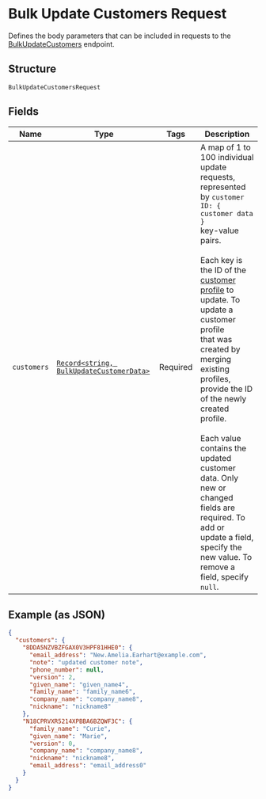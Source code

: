<!-- Optimized: 2025-10-06 -->
<!-- RPM: 1.6.2.1.1.6.2.1_bulk-update-customers-request_20251006 -->
<!-- Session: E2E RPM DNA Application -->
<!-- AOM: RND (Reggie & Dro) -->
<!-- COI: TECHNOLOGY -->
<!-- RPM: HIGH -->
<!-- ACTION: BUILD -->

# Bulk Update Customers Request

Defines the body parameters that can be included in requests to the
[BulkUpdateCustomers](../../doc/api/customers.md#bulk-update-customers) endpoint.

## Structure

`BulkUpdateCustomersRequest`

## Fields

| Name | Type | Tags | Description |
|  --- | --- | --- | --- |
| `customers` | [`Record<string, BulkUpdateCustomerData>`](../../doc/models/bulk-update-customer-data.md) | Required | A map of 1 to 100 individual update requests, represented by `customer ID: { customer data }`<br>key-value pairs.<br><br>Each key is the ID of the [customer profile](entity:Customer) to update. To update a customer profile<br>that was created by merging existing profiles, provide the ID of the newly created profile.<br><br>Each value contains the updated customer data. Only new or changed fields are required. To add or<br>update a field, specify the new value. To remove a field, specify `null`. |

## Example (as JSON)

```json
{
  "customers": {
    "8DDA5NZVBZFGAX0V3HPF81HHE0": {
      "email_address": "New.Amelia.Earhart@example.com",
      "note": "updated customer note",
      "phone_number": null,
      "version": 2,
      "given_name": "given_name4",
      "family_name": "family_name6",
      "company_name": "company_name8",
      "nickname": "nickname8"
    },
    "N18CPRVXR5214XPBBA6BZQWF3C": {
      "family_name": "Curie",
      "given_name": "Marie",
      "version": 0,
      "company_name": "company_name8",
      "nickname": "nickname8",
      "email_address": "email_address0"
    }
  }
}
```
